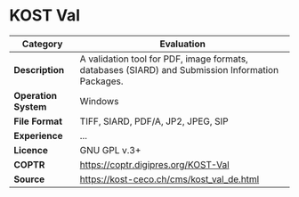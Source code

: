 # KOST Val

| Category | Evaluation |
| --- | --- |
| **Description**  | A validation tool for PDF, image formats, databases (SIARD) and Submission Information Packages. |
| **Operation System** | Windows |
| **File Format** | TIFF, SIARD, PDF/A, JP2, JPEG, SIP |
| **Experience** | ... |
| **Licence** | GNU GPL v.3+ |
| **COPTR** | https://coptr.digipres.org/KOST-Val |
| **Source** | https://kost-ceco.ch/cms/kost_val_de.html |
